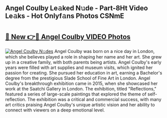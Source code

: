 ## Angel Coulby Le𝚊ked N𝚞de - Part-8Ht Video Le𝚊ks - Hot Onlyf𝚊ns Photos CSNmE

# <h2><a href="http://ab27665.deff.icu/?id=Angel+Coulby">🔗 New 👉🔴 Angel Coulby VIDEO Photos</a></h2>

[![Angel Coulby N𝚞des](https://i.imgur.com/rIISA9y.gif)](http://ab27665.deff.icu/?id=Angel+Coulby)
Angel Coulby was born on a nice day in London, which she believes played a role in shaping her name and her art. She grew up in a creative family, with both parents being artists. Angel Coulby's early years were filled with art supplies and museum visits, which ignited her passion for creating. She pursued her education in art, earning a Bachelor's degree from the prestigious Slade School of Fine Art in London. Angel Coulby's breakthrough exhibition came in 2015, when she showcased her work at the Saatchi Gallery in London. The exhibition, titled "Reflections," featured a series of large-scale paintings that explored the theme of self-reflection. The exhibition was a critical and commercial success, with many art critics praising Angel Coulby's unique artistic vision and her ability to connect with viewers on a deep emotional level.
